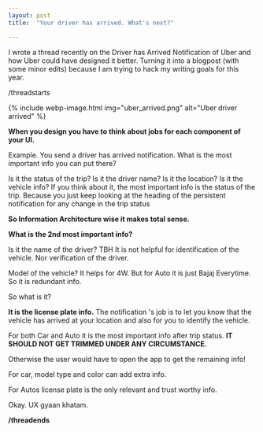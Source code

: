 ```yaml
---
layout: post
title:  "Your driver has arrived. What's next?"

---
```

I wrote a thread recently on the Driver has Arrived Notification of Uber and how Uber could have designed it better. Turning it into a blogpost (with some minor edits) because I am trying to hack my writing goals for this year.

/threadstarts

{% include webp-image.html img="uber_arrived.png" alt="Uber driver arrived" %}


**When you design you have to think about jobs for each component of your UI.**

Example. You send a driver has arrived notification. What is the most important info you can put there?

Is it the status of the trip?
Is it the driver name?
Is it the location?
Is it the vehicle info?
If you think about it, the most important info is the status of the trip. Because you just keep looking at the heading of the persistent notification for any change in the trip status

**So Information Architecture wise it makes total sense.**

**What is the 2nd most important info?**

Is it the name of the driver? TBH It is not helpful for identification of the vehicle. Nor verification of the driver.

Model of the vehicle? It helps for 4W. But for Auto it is just Bajaj Everytime. So it is redundant info.

So what is it?

**It is the license plate info.** The notification 's job is to let you know that the vehicle has arrived at your location and also for you to identify the vehicle.

For both Car and Auto it is the most important info after trip status. **IT SHOULD NOT GET TRIMMED UNDER ANY CIRCUMSTANCE.**

Otherwise the user would have to open the app to get the remaining info!

For car, model type and color can add extra info.

For Autos license plate is the only relevant and trust worthy info.

Okay. UX gyaan khatam.

**/threadends**
